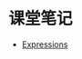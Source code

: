 # 课堂笔记

- [Expressions](https://bigdata-mindstorms.github.io/d3-playground/#https://bigdata-mindstorms.github.io/d3-playground/ontouchstart/2016/01/02/expressions.js)